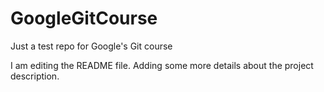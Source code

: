 # GoogleGitCourse
Just a test repo for Google's Git course

I am editing the README file. Adding some more details about the project description.
